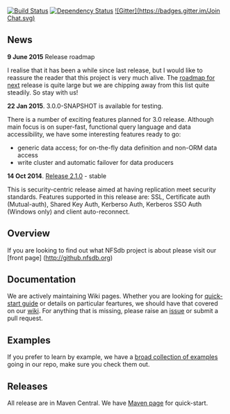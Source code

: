 [![Build Status](https://secure.travis-ci.org/NFSdb/nfsdb.png?branch=master)](http://travis-ci.org/NFSdb/nfsdb)
[![Dependency Status](https://www.versioneye.com/user/projects/5439d968b2a9c527fe00027c/badge.svg?style=flat)](https://www.versioneye.com/user/projects/5439d968b2a9c527fe00027c)
[![Gitter](https://badges.gitter.im/Join Chat.svg)](https://gitter.im/NFSdb/nfsdb?utm_source=badge&utm_medium=badge&utm_campaign=pr-badge&utm_content=badge)

## News
__9 June 2015__   Release roadmap

I realise that it has been a while since last release, but I would like to reassure the reader that this project is very much alive. The [roadmap for next](roadmap.md) release is quite large but we are chipping away from this list quite steadily. So stay with us!

__22 Jan 2015__.  3.0.0-SNAPSHOT is available for testing.

There is a number of exciting features planned for 3.0 release. Although main focus is on super-fast, functional query language and data accessibility, we have some interesting features ready to go:

- generic data access; for on-the-fly data definition and non-ORM data access
- write cluster and automatic failover for data producers

__14 Oct 2014__.  [Release 2.1.0](http://github.nfsdb.org/release-notes/) - stable

This is security-centric release aimed at having replication meet security standards. Features supported in this release are: SSL, Certificate auth (Mutual-auth), Shared Key Auth, Kerberso Auth, Kerberos SSO Auth (Windows only) and client auto-reconnect.

## Overview

If you are looking to find out what NFSdb project is about please visit our [front page] (http://github.nfsdb.org)

## Documentation

We are actively maintaining Wiki pages. Whether you are looking for [quick-start guide](https://github.com/NFSdb/nfsdb/wiki/Getting-started) or details on particular feartures, we should have that covered on our [wiki](https://github.com/NFSdb/nfsdb/wiki). For anything that is missing, please raise an [issue](https://github.com/NFSdb/nfsdb/issues) or submit a pull request.

## Examples

If you prefer to learn by example, we have a [broad collection of examples](https://github.com/NFSdb/nfsdb/tree/master/nfsdb-examples/src/main/java/org/nfsdb/examples) going in our repo, make sure you check them out.

## Releases

All release are in Maven Central. We have [Maven page](http://github.nfsdb.org/maven/) for quick-start.
